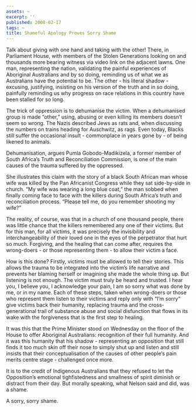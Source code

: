```yaml
---
assets: ~
excerpt: ''
published: 2008-02-17
tags: ~
title: Shameful Apology Proves Sorry Shame
---
```

Talk about giving with one hand and taking with the other! There, in
Parliament House, with members of the Stolen Generations looking on and
thousands more bearing witness via video link on the adjacent lawns. One
man, representing the nation, validating the painful experiences of
Aboriginal Australians and by so doing, reminding us of what we as
Australians have the potential to be. The other - his literal shadow -
excusing, justifying, insisting on his version of the truth and in so
doing, painfully reminding us why progress on race relations in this
country have been stalled for so long.

The trick of oppression is to dehumanise the victim. When a dehumanised
group is made “other,” using, abusing or even killing its members
doesn’t seem so wrong. The Nazis described Jews as rats and, when
discussing the numbers on trains heading for Auschwitz, as rags. Even
today, Blacks still suffer the occasional insult - commonplace in years
gone by - of being likened to animals.

Dehumanisation, argues Pumla Gobodo-Madikizela, a former member of South
Africa’s Truth and Reconciliation Commission, is one of the main causes
of the trauma suffered by the oppressed.

She illustrates this claim with the story of a black South African man
whose wife was killed by the Pan Africanist Congress while they sat
side-by-side in church. “My wife was wearing a long blue coat,” the man
sobbed when finally coming face to face with the killers during South
Africa’s truth and reconciliation process. “Please tell me, do you
remember shooting my wife?”

The reality, of course, was that in a church of one thousand people,
there was little chance that the killers remembered any one of their
victims. But for this man, for all victims, it was precisely the
invisibility and interchangeability of their loved one in the eyes of
the perpetrator that hurt so much. Forgiving, and the healing that can
come after, requires the wrong-doers - or those representing them - to
allow their victim a face.

How is this done? Firstly, victims must be allowed to tell their
stories. This allows the trauma to be integrated into the victim’s life
narrative and prevents her blaming herself or imagining she made the
whole thing up. But listening is not enough. The victim must truly be
heard and trusted. I hear you, I believe you, I acknowledge your pain, I
am so sorry what was done by me, or in my name. Each of these steps,
taken when wrong-doers or those who represent them listen to their
victims and reply only with “I’m sorry” give victims back their
humanity, replacing trauma and the cross-generational trail of substance
abuse and social disfunction that flows in its wake with the forgiveness
that is the first step to healing.

It was this that the Prime Minister stood on Wednesday on the floor of
the House to offer Aboriginal Australians: recognition of their full
humanity. And it was this humanity that his shadow - representing an
opposition that still finds it too much skin off their nose to simply
shut up and listen and still insists that their conceptualisation of the
causes of other people’s pain merits centre stage - challenged once
more.

It is to the credit of Indigenous Australians that they refused to let
the Opposition’s emotional tighfistedness and smallness of spirit
diminish or distract from their day. But morally speaking, what Nelson
said and did, was a shame.

A sorry, sorry shame.